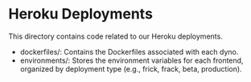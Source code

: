 # Heroku Deployments
This directory contains code related to our Heroku deployments.

* dockerfiles/: Contains the Dockerfiles associated with each dyno.
* environments/: Stores the environment variables for each frontend, organized by deployment type (e.g., frick, frack, beta, production).